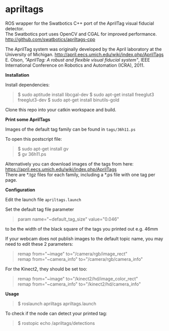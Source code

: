apriltags
=========

ROS wrapper for the Swatbotics C++ port of the AprilTag visual
fiducial detector.  
The Swatbotics port uses OpenCV and CGAL for improved performance.  
http://github.com/swatbotics/apriltags-cpp

The AprilTag system was originally developed by the April laboratory at the University of Michigan.
http://april.eecs.umich.edu/wiki/index.php/AprilTags  
E. Olson, *"AprilTag: A robust and flexible visual fiducial system"*, IEEE International Conference on Robotics and Automation (ICRA), 2011.


**Installation**

Install dependencies:  
> $ sudo aptitude install libcgal-dev
> $ sudo apt-get install freeglut3 freeglut3-dev
> $ sudo apt-get install binutils-gold

Clone this repo into your catkin workspace and build.


**Print some AprilTags**

Images of the default tag family can be found in `tags/36h11.ps`

To open this postscript file:  
> $ sudo apt-get install gv  
> $ gv 36h11.ps  

Alternatively you can download images of the tags from here:  
https://april.eecs.umich.edu/wiki/index.php/AprilTags  
There are *.tgz files for each family, including a *.ps file with one tag per page.

**Configuration**

Edit the launch file `apriltags.launch`

Set the default tag file parameter  
> param name="~default_tag_size" value="0.046"  

to be the width of the black square of the tags you printed out e.g. 46mm

If your webcam does not publish images to the default topic name, you may need to edit these 2 parameters:  
> remap from="~image" to="/camera/rgb/image_rect"  
> remap from="~camera_info" to="/camera/rgb/camera_info"  

For the Kinect2, they should be set too:  
> remap from="~image" to="/kinect2/hd/image_color_rect"  
> remap from="~camera_info" to="/kinect2/hd/camera_info"  

**Usage**

> $ roslaunch apriltags apriltags.launch  

To check if the node can detect your printed tag:  
> $ rostopic echo /apriltags/detections  

